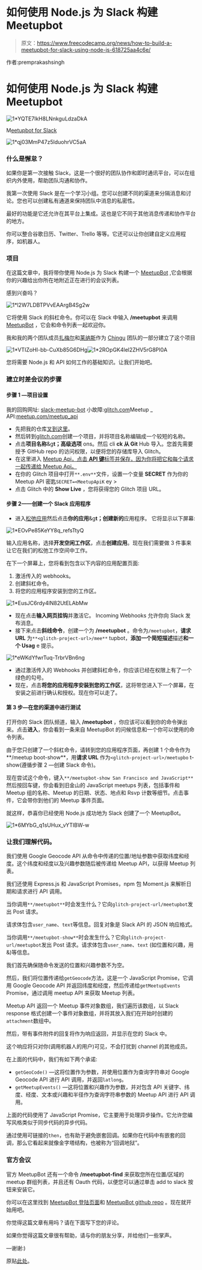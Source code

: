 # 如何使用 Node.js 为 Slack 构建 Meetupbot

> 原文：<https://www.freecodecamp.org/news/how-to-build-a-meetupbot-for-slack-using-node-js-618725aa4c6e/>

作者:premprakashsingh

# 如何使用 Node.js 为 Slack 构建 Meetupbot

![1*YQTE7lkH8LNnkguLdzaDkA](img/9a3b853023b6f20e203acdf3eded70db.png)

M[eetupbot for Slack](http://premsingh.me/blog/2017/10/01/meetupbot-for-slack/)

![1*qj03MmP47z5lduohrVC5aA](img/b297271ce5f824d50a4f84d879e4d843.png)

### 什么是懈怠？

如果你是第一次接触 Slack，这是一个很好的团队协作和即时通讯平台，可以在组织内外使用，帮助团队沟通和协作。

我第一次使用 Slack 是在一个学习小组。您可以创建不同的渠道来分隔消息和讨论。您也可以创建私有通道来保持团队中消息的私密性。

最好的功能是它还允许在其平台上集成。这也是它不同于其他消息传递和协作平台的地方。

你可以整合谷歌日历、Twitter、Trello 等等。它还可以让你创建自定义应用程序，如机器人。

### 项目

在这篇文章中，我将带你使用 Node.js 为 Slack 构建一个 [MeetupBot](https://meetupbotteam.github.io/meetupbot-landing-page/) ,它会根据你的兴趣给出你所在地附近正在进行的会议列表。

感到兴奋吗？

![1*l2W7LDBTPVvEAArgB4Sg2w](img/706f71da4031d2cb7a58714447eb1164.png)

它将使用 Slack 的斜杠命令。你可以在 Slack 中输入 **/meetupbot** 来调用 [MeetupBot](https://meetupbotteam.github.io/meetupbot-landing-page/) ，它会和命令列表一起欢迎你。

我和我的两个团队成员[扎梅尔](https://github.com/zamhaq)和[莱纳斯](https://github.com/nusli)作为 [Chingu](https://medium.com/chingu) 团队的一部分建立了这个项目

![1*VTIZoHI-bb-CuXb85G6DHg](img/dc84425e6b8fd0f05df803d2ec22a835.png)![1*2ROpGK4lel2ZHV5rG8PI0A](img/1a9875271e6d2bbe0f365c419a036b28.png)

您将需要 Node.js 和 API 如何工作的基础知识。让我们开始吧。

### 建立时差会议的步骤

#### 步骤 1 —项目设置

我的回购网址: [slack-meetup-bot](https://github.com/PREMPRAKASHSINGH/slack-meetup-bot)
小故障:[glitch.com](https://glitch.com/)Meetup _ API:[meetup.com/meetup_api](https://www.meetup.com/meetup_api/)

*   先把我的仓库[叉到这里](https://github.com/PREMPRAKASHSINGH/slack-meetup-bot)。
*   然后转到[glitch.com](https://glitch.com/)创建一个项目，并将项目名称编辑成一个较短的名称。
*   点击**项目名称**&g**t；高级选项** ons。然后 cli **ck 从 Git** Hub 导入。您首先需要授予 GitHub repo 的访问权限，以便将您的存储库导入 Glitch。
*   在这里进入 [Meetup Api，点击 **API 键**标签并保存，因为你将把它和每个请求一起传递给 Meetup Api。](https://www.meetup.com/meetup_api/)
*   在你的 Glitch 项目中打开`**.env**`文件，设置一个变量 **SECRET** 作为你的 Meetup API 密匙`SECRET=<MeetupApiK` ey >
*   点击 Glitch 中的 **Show Live** ，您将获得您的 Glitch 项目 URL。

#### 步骤 2——创建一个 Slack 应用程序

*   进入[松弛应用](https://api.slack.com/)然后点击**你的应用**&g**t；创建新的**应用程序。
    它将显示以下屏幕:

![1*EOvPe85KeYY8q_refsTtyQ](img/e4cd85d1edee653b0d2c3ef5e21158fb.png)

输入应用名称，选择**开发空闲工作区**，点击**创建应用**。现在我们需要做 3 件事来让它在我们的松弛工作空间中工作。

在下一个屏幕上，您将看到包含以下内容的应用配置页面:

1.  激活传入的 webhooks。
2.  创建斜杠命令。
3.  将您的应用程序安装到您的工作区。

![1*EusJC6rdy4lN82UtELAbMw](img/5aed773bf429ef8cea034e6c63c19716.png)

*   现在点击**输入网页挂钩**并激活它。
    Incoming Webhooks 允许你向 Slack 发布消息。
*   接下来点击**斜线命令**，创建一个为 **/meetupbot** 。命令为`/meetupbot`，**请求 URL** 为`**<glitch-project-url>/mee**` tupbot，**添加一个简短描述**描述**和一个 Usag** e 提示。

![1*eWKdYfwrTuq-TrbrVBn6ng](img/6dfb7749d4fab578da0a3ee34a49bb4e.png)

*   通过激活传入的 Webhooks 并创建斜杠命令，你应该已经在权限上有了一个绿色的勾号。
*   现在，点击**将您的应用程序安装到您的工作区**，这将带您进入下一个屏幕，在安装之前进行确认和授权。现在你可以走了。

#### 第 3 步—在您的渠道中进行测试

打开你的 Slack 团队频道，输入 **/meetupbot** ，你应该可以看到你的命令弹出来。点击**进入**，你会看到一条来自 MeetupBot 的问候信息和一个你可以使用的命令列表。

由于您只创建了一个斜杠命令，请转到您的应用程序页面，再创建 1 个命令作为**/meetup boot-show**，用**请求 URL** 作为`<glitch-project-url>/meetupbo` t-show(遵循步骤 2 —创建 Slack 命令)。

现在尝试这个命令，键入`**/meetupbot-show San Francisco and JavaScript**` 然后按回车键，你会看到旧金山的 JavaScript meetups 列表，包括事件和 Meetup 组的名称、Meetup 的日期、状态、地点和 Rsvp 计数等细节。点击事件，它会带你到他们的 Meetup 事件页面。

就这样，恭喜你已经使用 Node.js 成功地为 Slack 创建了一个 MeetupBot。

![1*6MYbG_q1sUHux_vYTIBW-w](img/8b6dac3d34bc20027ffcacfc90c408c6.png)

### 让我们理解代码。

我们使用 Google Geocode API 从命令中传递的位置/地址参数中获取纬度和经度。这个纬度和经度以及兴趣参数随后被传递给 Meetup API，以获得 Meetup 列表。

我们还使用 Express.js 和 JavaScript Promises，npm 包 Moment.js 来解析日期和请求进行 API 调用。

当你调用`**/meetupbot**`时会发生什么？它向`glitch-project-url/meetupbot`发出 Post 请求。

请求体包含`user_name`、`text`等信息。回复对象是 Slack API 的 JSON 响应格式。

当你调用`**/meetupbot-show**`时会发生什么？它向`glitch-project-url/meetupbot`发出 Post 请求。请求体包含`user_name`、`text` (如位置和兴趣，用&)等信息。

我们首先确保随命令发送的位置和兴趣参数不为空。

然后，我们将位置传递给`getGeocode`方法，这是一个 JavaScript Promise，它调用 Google Geocode API 并返回纬度和经度，然后传递给`getMeetupEvents` Promise，通过调用 meetup API 来获取 Meetup 列表。

Meetup API 返回一个 Meetup 事件对象数组，我们遍历该数组，以 Slack response 格式创建一个事件对象数组，并将其放入我们在开始时创建的`attachment`数组中。

然后，带有事件附件的回复将作为响应返回，并显示在您的 Slack 中。

这个响应将只对你(调用机器人的用户)可见，不会打扰到 channel 的其他成员。

在上面的代码中，我们有如下两个承诺:

*   `getGeoCode()` —这将位置作为参数，并使用位置作为查询字符串对 Google Geocode API 进行 API 调用，并返回`latlong`。
*   `getMeetupEvents()` —这将位置和兴趣作为参数，并对包含 API 关键字、纬度、经度、文本或兴趣和半径作为查询字符串参数的 Meetup API 进行 API 调用。

上面的代码使用了 JavaScript Promise，它主要用于处理异步操作。它允许您编写风格类似于同步代码的异步代码。

通过使用可链接的`then`，也有助于避免嵌套回调。如果你在代码中有嵌套的回调，那么它看起来就像金字塔结构，也被称为“回调地狱”。

### 官方会议

官方 MeetupBot 还有一个命令 **/meetupbot-find** 来获取您所在位置/区域的 meetup 群组列表，并且还有 Oauth 代码，以便您可以通过单击 add to slack 按钮来安装它。

你可以在这里找到 [MeetupBot 登陆页面](https://meetupbotteam.github.io/meetupbot-landing-page/)和 [MeetupBot github repo](https://github.com/MeetupBotTeam/slack-meetup-bot) 。现在就开始用吧。

你觉得这篇文章有用吗？请在下面写下您的评论。

如果你觉得这篇文章很有帮助，请与你的朋友分享，并给他们一些掌声。

—谢谢:)

原贴[此处](http://howtocoder.com/blog/how-to-build-meetupbot-for-slack-using-nodejs)。